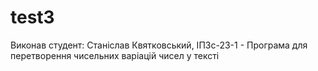 # test3
Виконав студент: Станіслав Квятковський, ІПЗс-23-1 - Програма для перетворення чисельних варіацій чисел у тексті
